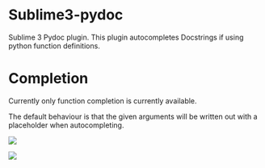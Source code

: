 # Sublime3-pydoc
Sublime 3 Pydoc plugin. This plugin autocompletes Docstrings if using python function definitions.

# Completion

Currently only function completion is currently available.

The default behaviour is that the given arguments will be written out with a placeholder when autocompleting.

![](https://raw.github.com/richermans/Sublime3-pydoc/master/imgs/autocomplete_empty.gif)

![](https://raw.github.com/richermans/Sublime3-pydoc/master/imgs/autocomplete_default.gif)


